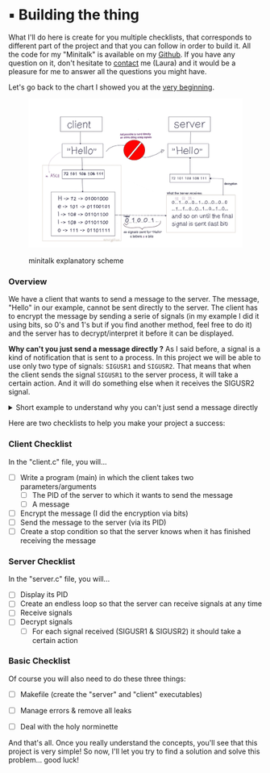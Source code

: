 # ▪️ Building the thing

What I'll do here is create for you multiple checklists, that corresponds to different part of the project and that you can follow in order to build it. All the code for my "Minitalk" is available on my [Github](https://github.com/thebrisly/42-Cursus-Piscine/tree/master/minitalk). If you have any question on it, don't hesitate to [contact](../../team.md) me (Laura) and it would be a pleasure for me to answer all the questions you might have.

Let's go back to the chart I showed you at the [very beginning](understand-minitalk.md).

<figure><img src="../../.gitbook/assets/minitalk_scheme.png" alt=""><figcaption><p>minitalk explanatory scheme</p></figcaption></figure>

### Overview

We have a client that wants to send a message to the server. The message, "Hello" in our example, cannot be sent directly to the server. The client has to encrypt the message by sending a serie of signals (in my example I did it using bits, so 0's and 1's but if you find another method, feel free to do it) and the server has to decrypt/interpret it before it can be displayed.

**Why can't you just send a message directly ?** As I said before, a signal is a kind of notification that is sent to a process. In this project we will be able to use only two type of signals: `SIGUSR1` and `SIGUSR2`. That means that when the client sends the signal `SIGUSR1` to the server process, it will take a certain action. And it will do something else when it receives the SIGUSR2 signal.

<details>

<summary>Short example to understand why you can't just send a message directly</summary>

Each time the client sends the "SIGUSR1" signal to a server, it must display "Hello World". Each time the client sends the "SIGUSR2" signal to a server, the server must display a random number. You can send "SIGUSR1" or "SIGUSR2" to the server as many times as you want, and the server will ALWAYS display the same thing - i.e. "Hello World" and/or a number (depending on the signal received).

The code below will not work but it's for you to better understand what I'm saying.

<pre class="language-c" data-overflow="wrap" data-line-numbers><code class="lang-c">/*client*/

int main()
{
<strong>    kill(server_pid, SIGUSR1) //sends signal SIGUSR1 to a server
</strong>    kill(server_pid, SIGUSR2) //sends signal SIGUSR2 to a server
}


/* ---------------------------------------------------- */


/*server/

void	signal_handler(int signum)
{
    if (signum == SIGUSR1) //if the signal is equal to SIGUSR1 then he prints "Hello World"
	printf("Hello World);
    else if (signum == SIGUSR2)
         printf (" The random number is: %d", rand()); 
}

int main()
{
    sigaction(SIGUSR1, &#x26;signal_received, NULL); //every time it receives signal SIGUSR1 and will apply a specific function to it (signal handler)
    sigaction(SIGUSR2, &#x26;signal_received, NULL); //every time receives signal SIGUSR1 and will apply a specific function to it (signal handler)
}
</code></pre>

Here the SIGUSR1 signal is ONLY used to send the "Hello World" message to the server. If you want to send any other message, you won't be able to. Or you would need to change the output value again when the server receives SIGUSR1. Which is a bit annoying. It doesn't make much sense to go and change the server's output directly (and that would be cheating, because in the end you're not really sending a message, but just a signal that will send what you've pre-defined later).&#x20;

**The goal is that by using the SIGUSR1 and SIGUSR2 signals you can send a message - and it doesn't matter which one!**

So you have to find a way to decrypt a message so that the server can display any message that is typed from the console.

</details>



Here are two checklists to help you make your project a success:

### Client Checklist

In the "client.c" file, you will...

* [ ] Write a program (main) in which the client takes two parameters/arguments
  * [ ] The PID of the server to which it wants to send the message
  * [ ] A message
* [ ] Encrypt the message (I did the encryption via bits)
* [ ] Send the message to the server (via its PID)
* [ ] Create a stop condition so that the server knows when it has finished receiving the message

### Server Checklist

In the "server.c" file, you will...

* [ ] Display its PID
* [ ] Create an endless loop so that the server can receive signals at any time
* [ ] Receive signals
* [ ] Decrypt signals
  * [ ] For each signal received (SIGUSR1 & SIGUSR2) it should take a certain action

### Basic Checklist

Of course you will also need to do these three things:

* [ ] Makefile (create the "server" and "client" executables)
* [ ] Manage errors & remove all leaks
* [ ] Deal with the holy norminette



And that's all. Once you really understand the concepts, you'll see that this project is very simple! So now, I'll let you try to find a solution and solve this problem... good luck!
